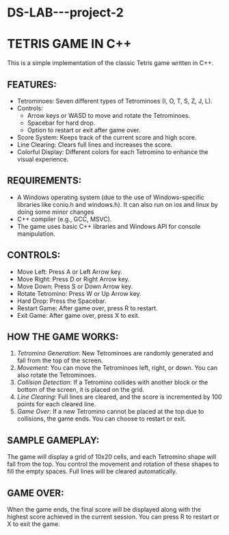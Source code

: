 # DS-LAB---project-2
TETRIS GAME IN C++
=================

This is a simple implementation of the classic Tetris game written in C++.

FEATURES:
--------
- Tetrominoes: Seven different types of Tetrominoes (I, O, T, S, Z, J, L).
- Controls:
  - Arrow keys or WASD to move and rotate the Tetrominoes.
  - Spacebar for hard drop.
  - Option to restart or exit after game over.
- Score System: Keeps track of the current score and high score.
- Line Clearing: Clears full lines and increases the score.
- Colorful Display: Different colors for each Tetromino to enhance the visual experience.

REQUIREMENTS:
-------------
- A Windows operating system (due to the use of Windows-specific libraries like conio.h and windows.h). It can also run on ios and linux by doing some minor changes
- C++ compiler (e.g., GCC, MSVC).
- The game uses basic C++ libraries and Windows API for console manipulation.

CONTROLS:
---------
- Move Left: Press A or Left Arrow key.
- Move Right: Press D or Right Arrow key.
- Move Down: Press S or Down Arrow key.
- Rotate Tetromino: Press W or Up Arrow key.
- Hard Drop: Press the Spacebar.
- Restart Game: After game over, press R to restart.
- Exit Game: After game over, press X to exit.

HOW THE GAME WORKS:
-------------------
1. *Tetromino Generation*: New Tetrominoes are randomly generated and fall from the top of the screen.
2. *Movement*: You can move the Tetrominoes left, right, or down. You can also rotate the Tetrominoes.
3. *Collision Detection*: If a Tetromino collides with another block or the bottom of the screen, it is placed on the grid.
4. *Line Clearing*: Full lines are cleared, and the score is incremented by 100 points for each cleared line.
5. *Game Over*: If a new Tetromino cannot be placed at the top due to collisions, the game ends. You can choose to restart or exit.

SAMPLE GAMEPLAY:
----------------
The game will display a grid of 10x20 cells, and each Tetromino shape will fall from the top. You control the movement and rotation of these shapes to fill the empty spaces. Full lines will be cleared automatically.

GAME OVER:
----------
When the game ends, the final score will be displayed along with the highest score achieved in the current session. You can press R to restart or X to exit the game.

